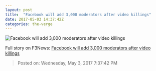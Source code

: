 ```yaml
---
layout: post
title:  "Facebook will add 3,000 moderators after video killings"
date: 2017-05-03 14:37:42Z
categories: the-verge
---
```


![Facebook will add 3,000 moderators after video killings](https://cdn0.vox-cdn.com/thumbor/XicJFWGiq59Qd5kfd5tWkes5VhM=/0x0:1020x574/1600x900/cdn0.vox-cdn.com/uploads/chorus_image/image/54599271/mark-zuckerberg-theverge-stock-2_1020.0.jpg)




Full story on F3News: [Facebook will add 3,000 moderators after video killings](http://www.f3nws.com/n/sgykAB)

> Posted on: Wednesday, May 3, 2017 7:37:42 PM
